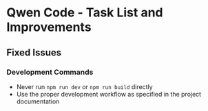 # Qwen Code - Task List and Improvements


## Fixed Issues

### Development Commands
- Never run `npm run dev` or `npm run build` directly
- Use the proper development workflow as specified in the project documentation
